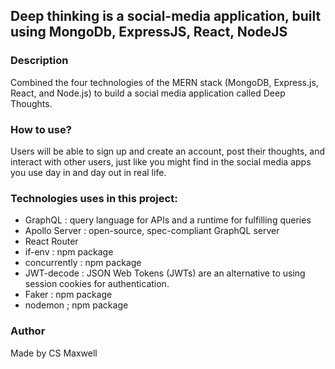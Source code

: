 ## Deep thinking is a social-media application, built using MongoDb, ExpressJS, React, NodeJS

### Description
Combined the four technologies of the MERN stack (MongoDB, Express.js, React, and Node.js) to build a social media application called Deep Thoughts.

### How to use?
Users will be able to sign up and create an account, post their thoughts, and interact with other users, just like you might find in the social media apps you use day in and day out in real life.

### Technologies uses in this project:

* GraphQL : query language for APIs and a runtime for fulfilling queries
* Apollo Server : open-source, spec-compliant GraphQL server
* React Router
* if-env : npm package
* concurrently : npm package
* JWT-decode : JSON Web Tokens (JWTs) are an alternative to using session cookies for authentication.
* Faker : npm package
* nodemon ; npm package

### Author
Made by CS Maxwell